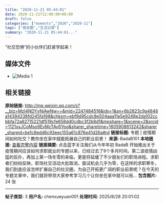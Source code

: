 ```yaml
---
title: "2020-11-21 05:44:01"
date: 2020-11-21T12:00:00+08:00
draft: false
categories: ["moments","2020","2020-11"]
tags: ["朋友圈","生活记录"]
summary: "2020-11-21 05:44:01..."
---
```


“社交恐惧”的小伙伴们赶紧学起来！

## 媒体文件

- ![Media 1](/Moments/photos/2020-11-21/202011210544010.jpg)

## 相关链接

**原始链接:** http://mp.weixin.qq.com/s?__biz=MzI4NDYyNjAwNw==&mid=2247484516&idx=1&sn=6b2823c9a4848a14394238fd245fa198&chksm=ebf9d95cdc8e504aaa11e5e9248e2da102ccbbfa72a82715221df519cfe658dd0cdbc3f2b8d1&mpshare=1&scene=2&srcid=1121xxJCoMso9EvMcTAv6Yoq&sharer_sharetime=1605908613242&sharer_shareid=be1c8edd6c93eec155a61c876e41d26a#rd
**链接标题:** 专题 | 疫情期间如何社交？教你坐在家中就能拓展自己的职业前景！
**来源:** BadaB101
**本地链接:** [查看完整内容](/link_content/2020/11/2020-11-21-2/link_content/)
**链接摘要:** 点击蓝字关注我们从今年年初 BadaB 开始推出关于疫情期间应该如何求职就业的专题以来，已经过去了9个多月时间。第二波疫情凶猛的反扑，再加上第一场冬雪的来临，更是将延缓了不少朋友们的职场进程。求职者们纷纷反映，职场社交活动大批取消，面试机会几乎为零，在这样的求职寒冬，我们到底应该怎样扩展自己的社交圈，为自己开拓更广阔的职业前景呢？在今天的专题文章中，我们就将带领大家参考学习几个让你坐在家中就可以拓...
**包含图片:** 24 张

---

**帖子类型:** 3
**用户名:** chenxueyuan001
**处理时间:** 2025/8/28 20:01:02